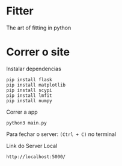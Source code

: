# Fitter
The art of fitting in python

# Correr o site

Instalar dependencias
```
pip install flask
pip install matplotlib
pip install scypi
pip install lmfit
pip install numpy
```

Correr a app
```
python3 main.py
```
Para fechar o server: `(Ctrl + C)` no terminal 

Link do Server Local
```
http://localhost:5000/
```


